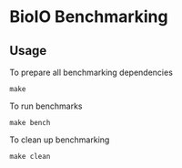 # BioIO Benchmarking

## Usage

To prepare all benchmarking dependencies
```
make
```

To run benchmarks
```
make bench
```

To clean up benchmarking
```
make clean
```
